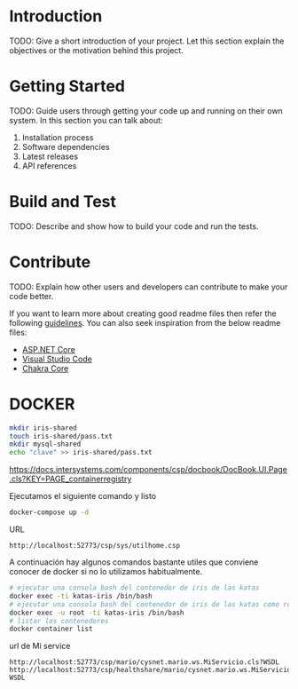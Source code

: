 # Introduction 
TODO: Give a short introduction of your project. Let this section explain the objectives or the motivation behind this project. 

# Getting Started
TODO: Guide users through getting your code up and running on their own system. In this section you can talk about:
1.	Installation process
2.	Software dependencies
3.	Latest releases
4.	API references

# Build and Test
TODO: Describe and show how to build your code and run the tests. 

# Contribute
TODO: Explain how other users and developers can contribute to make your code better. 

If you want to learn more about creating good readme files then refer the following [guidelines](https://docs.microsoft.com/en-us/azure/devops/repos/git/create-a-readme?view=azure-devops). You can also seek inspiration from the below readme files:
- [ASP.NET Core](https://github.com/aspnet/Home)
- [Visual Studio Code](https://github.com/Microsoft/vscode)
- [Chakra Core](https://github.com/Microsoft/ChakraCore)


# DOCKER




```sh
mkdir iris-shared
touch iris-shared/pass.txt
mkdir mysql-shared
echo "clave" >> iris-shared/pass.txt
```

https://docs.intersystems.com/components/csp/docbook/DocBook.UI.Page.cls?KEY=PAGE_containerregistry

Ejecutamos el siguiente comando y listo



```sh
docker-compose up -d
```
URL
```
http://localhost:52773/csp/sys/utilhome.csp 
```

A continuación hay algunos comandos bastante utiles que conviene conocer de docker si no lo utilizamos habitualmente.


```sh
# ejecutar una consola bash del contenedor de iris de las katas
docker exec -ti katas-iris /bin/bash
# ejecutar una consola bash del contenedor de iris de las katas como root
docker exec -u root -ti katas-iris /bin/bash
# listar los contenedores
docker container list
```


url  de Mi service
```
http://localhost:52773/csp/mario/cysnet.mario.ws.MiServicio.cls?WSDL 
http://localhost:52773/csp/healthshare/mario/cysnet.mario.ws.MiServicio.cls?WSDL 
```